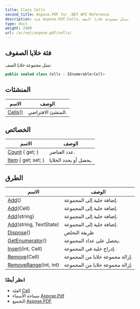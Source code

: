 ```yaml
---
title: Class Cells
second_title: Aspose.PDF for .NET API Reference
description: فئة Aspose.Pdf.Cells. تمثل مجموعة خلايا الصف
type: docs
weight: 2980
url: /ar/net/aspose.pdf/cells/
---
```

## فئة خلايا الصفوف

تمثل مجموعة خلايا الصف.

```csharp
public sealed class Cells : IEnumerable<Cell>
```

## المنشئات

| الاسم | الوصف |
| --- | --- |
| [Cells](cells/)() | المنشئ الافتراضي. |

## الخصائص

| الاسم | الوصف |
| --- | --- |
| [Count](../../aspose.pdf/cells/count/) { get; } | عدد العناصر. |
| [Item](../../aspose.pdf/cells/item/) { get; set; } | يحصل أو يحدد الخلايا. |

## الطرق

| الاسم | الوصف |
| --- | --- |
| [Add](../../aspose.pdf/cells/add/#add)() | إضافة خلية إلى المجموعة. |
| [Add](../../aspose.pdf/cells/add/#add_3)(Cell) | إضافة خلية إلى المجموعة. |
| [Add](../../aspose.pdf/cells/add/#add_1)(string) | إضافة خلية إلى المجموعة. |
| [Add](../../aspose.pdf/cells/add/#add_2)(string, TextState) | إضافة خلية إلى المجموعة. |
| [Dispose](../../aspose.pdf/cells/dispose/)() | طريقة التخلص |
| [GetEnumerator](../../aspose.pdf/cells/getenumerator/)() | يحصل على عداد المجموعة. |
| [Insert](../../aspose.pdf/cells/insert/)(int, Cell) | إدراج خلية في المجموعة. |
| [Remove](../../aspose.pdf/cells/remove/#remove)(Cell) | إزالة مجموعة خلايا من المجموعة. |
| [RemoveRange](../../aspose.pdf/cells/removerange/)(int, int) | إزالة مجموعة خلايا من المجموعة. |

### انظر أيضًا

* الفئة [Cell](../cell/)
* مساحة الأسماء [Aspose.Pdf](../../aspose.pdf/)
* التجميع [Aspose.PDF](../../)